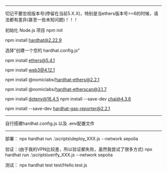 
----------------------------------------------------------------------------------------------------
切记不要忽视版本号(停留在当前5.X.X)，特别是当ethers版本号>=6的时候，语法都有差异(甚至一些未知问题)！！！

初始化 Node.js 项目
npm init

npm install hardhat@2.22.9

选择"创建一个空的 hardhat.config.js"

npm install ethers@5.4.1

npm install web3@4.12.1

npm install @nomiclabs/hardhat-ethers@2.2.1

npm install @nomiclabs/hardhat-etherscan@3.1.7

npm install dotenv@16.4.5
npm install --save-dev chai@4.3.6

npm install --save-dev hardhat-gas-reporter@2.2.1

----------------------------------------------------------------------------------------------------

自行搭建hardhat.config.js 以及 .env配置文件

----------------------------------------------------------------------------------------------------

部署：
npx hardhat run .\scripts\deploy_XXX.js --network sepolia

验证：(由于我的VPN比较差，所以验证都失败，虽然我尝试了很多方式)
npx hardhat run .\scripts\verify_XXX.js --network sepolia

测试：
npx hardhat test test/Hello.test.js